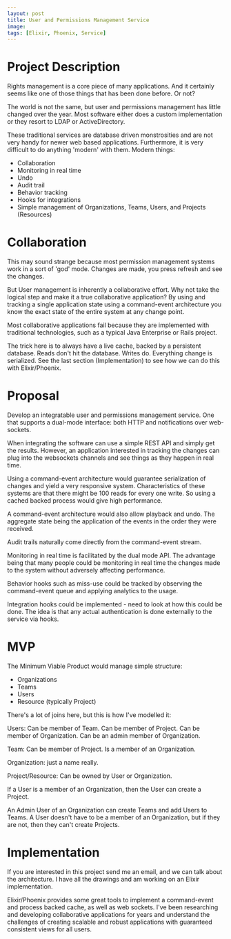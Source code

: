 ```yaml
---
layout: post
title: User and Permissions Management Service
image:
tags: [Elixir, Phoenix, Service]
---
```


# Project Description

Rights management is a core piece of many applications. And it certainly seems
like one of those things that has been done before. Or not?

The world is not the same, but user and permissions management has little
changed over the year. Most software either does a custom implementation or
they resort to LDAP or ActiveDirectory.

These traditional services are database driven monstrosities and are not
very handy for newer web based applications. Furthermore, it is very
difficult to do anything 'modern' with them. Modern things:

  * Collaboration
  * Monitoring in real time
  * Undo
  * Audit trail
  * Behavior tracking
  * Hooks for integrations
  * Simple management of Organizations, Teams, Users, and Projects (Resources)

# Collaboration

This may sound strange because most permission management systems work
in a sort of 'god' mode. Changes are made, you press refresh and see the
changes.

But User management is inherently a collaborative effort. Why not take the
logical step and make it a true collaborative application? By using and
tracking a single application state using a command-event architecture
you know the exact state of the entire system at any change point.

Most collaborative applications fail because they are implemented with
traditional technologies, such as a typical Java Enterprise or Rails project.

The trick here is to always have a live cache, backed by a persistent
database. Reads don't hit the database. Writes do. Everything change is
serialized. See the last section (Implementation) to see how we can do this
with Elixir/Phoenix.

# Proposal

Develop an integratable user and permissions management service. One that
supports a dual-mode interface: both HTTP and notifications over web-sockets.

When integrating the software can use a simple REST API and simply get the
results. However, an application interested in tracking the changes can plug
into the websockets channels and see things as they happen in real time.

Using a command-event architecture would guarantee serialization of changes
and yield a very responsive system. Characteristics of these systems are that
there might be 100 reads for every one write. So using a cached backed process
would give high performance.

A command-event architecture would also allow playback and undo. The aggregate
state being the application of the events in the order they were received.

Audit trails naturally come directly from the command-event stream.

Monitoring in real time is facilitated by the dual mode API. The advantage
being that many people could be monitoring in real time the changes made to the
system without adversely affecting performance.

Behavior hooks such as miss-use could be tracked by observing the command-event
queue and applying analytics to the usage.

Integration hooks could be implemented - need to look at how this could be done.
The idea is that any actual authentication is done externally to the service via
hooks.

# MVP

The Minimum Viable Product would manage simple structure:

* Organizations
* Teams
* Users
* Resource (typically Project)

There's a lot of joins here, but this is how I've modelled it:

Users: Can be member of Team. Can be member of Project. Can be member of Organization.
Can be an admin member of Organization.

Team: Can be member of Project. Is a member of an Organization.

Organization: just a name really.

Project/Resource: Can be owned by User or Organization.

If a User is a member of an Organization, then the User can create a Project.

An Admin User of an Organization can create Teams and add Users to Teams.
A User doesn't have to be a member of an Organization, but if they are not,
then they can't create Projects.

# Implementation

If you are interested in this project send me an email, and we can talk about
the architecture. I have all the drawings and am working on an Elixir implementation.

Elixir/Phoenix provides some great tools to implement a command-event and
process backed cache, as well as web sockets. I've been researching and developing
collaborative applications for years and understand the challenges of creating
scalable and robust applications with guaranteed consistent views for all users.
